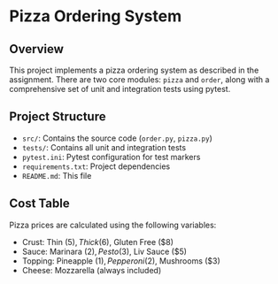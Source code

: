 # Pizza Ordering System

## Overview
This project implements a pizza ordering system as described in the assignment. There are two core modules: `pizza` and `order`, along with a comprehensive set of unit and integration tests using pytest.

## Project Structure
- `src/`: Contains the source code (`order.py`, `pizza.py`)
- `tests/`: Contains all unit and integration tests
- `pytest.ini`: Pytest configuration for test markers
- `requirements.txt`: Project dependencies
- `README.md`: This file

## Cost Table
Pizza prices are calculated using the following variables:
- Crust: Thin ($5), Thick ($6), Gluten Free ($8)
- Sauce: Marinara ($2), Pesto ($3), Liv Sauce ($5)
- Topping: Pineapple ($1), Pepperoni ($2), Mushrooms ($3)
- Cheese: Mozzarella (always included)